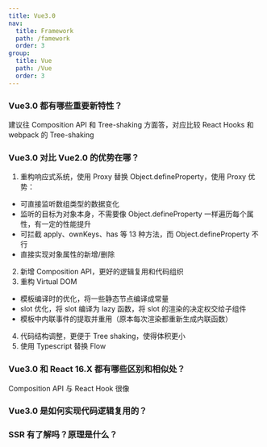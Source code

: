 ```yaml
---
title: Vue3.0
nav:
  title: Framework
  path: /famework
  order: 3
group:
  title: Vue
  path: /Vue
  order: 3
---
```


### Vue3.0 都有哪些重要新特性？

建议往 Composition API 和 Tree-shaking 方面答，对应比较 React Hooks 和 webpack 的 Tree-shaking

### Vue3.0 对比 Vue2.0 的优势在哪？

1. 重构响应式系统，使用 Proxy 替换 Object.defineProperty，使用 Proxy 优势：

- 可直接监听数组类型的数据变化
- 监听的目标为对象本身，不需要像 Object.defineProperty 一样遍历每个属性，有一定的性能提升
- 可拦截 apply、ownKeys、has 等 13 种方法，而 Object.defineProperty 不行
- 直接实现对象属性的新增/删除

2. 新增 Composition API，更好的逻辑复用和代码组织
3. 重构 Virtual DOM

- 模板编译时的优化，将一些静态节点编译成常量
- slot 优化，将 slot 编译为 lazy 函数，将 slot 的渲染的决定权交给子组件
- 模板中内联事件的提取并重用（原本每次渲染都重新生成内联函数）

4. 代码结构调整，更便于 Tree shaking，使得体积更小
5. 使用 Typescript 替换 Flow

### Vue3.0 和 React 16.X 都有哪些区别和相似处？

Composition API 与 React Hook 很像

### Vue3.0 是如何实现代码逻辑复用的？

### SSR 有了解吗？原理是什么？
